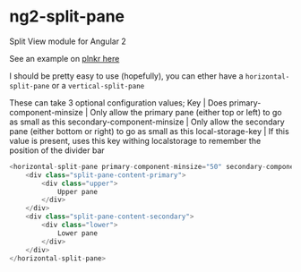 # ng2-split-pane
Split View module for Angular 2

See an example on [plnkr here](https://plnkr.co/edit/5oofK8DBHwkjh2D7sqsg?p=preview)

I should be pretty easy to use (hopefully), you can ether have a `horizontal-split-pane` or a `vertical-split-pane`

These can take 3 optional configuration values;
Key                         | Does
primary-component-minsize   | Only allow the primary pane (either top or left) to go as small as this
secondary-component-minsize | Only allow the secondary pane (either bottom or right) to go as small as this
local-storage-key           | If this value is present, uses this key withing localstorage to remember the position of the divider bar

```javascript
<horizontal-split-pane primary-component-minsize="50" secondary-component-minsize="100" local-storage-key="split-pane">
    <div class="split-pane-content-primary">
        <div class="upper">
            Upper pane
        </div>
    </div>
    <div class="split-pane-content-secondary">
        <div class="lower">
            Lower pane
        </div>
    </div>
</horizontal-split-pane>

```
